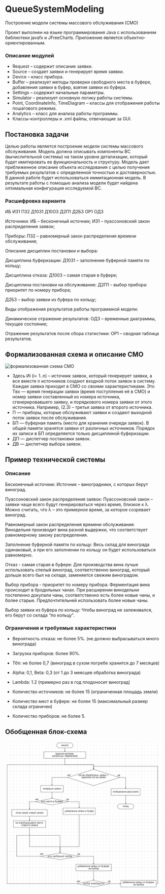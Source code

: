 # QueueSystemModeling
Построение модели системы массового обслуживания (СМО)

Проект выполнен на языке программирования Java с использованием библиотеки javafx и JFreeCharts. Приложение является объектно-ориентированным.

### Описание модулей
-	Request – содержит описание заявки.
-	Source – создает заявки и генерирует время заявки.
-	Device – класс прибора.
-	Buffer – реализует методы проверки свободного места в буфере, добавления заявки в буфер, взятия заявки из буфера.
-	Settings – содержит начальные параметры.
-	Simulator – реализует основную логику работы системы.
-	Point, CoordinateInfo, TimeDiagram – классы для отображения работы пошагового режима.
-	Analytics – класс для анализа работы программы.
-	Классы-контроллеры и .xml файлы, отвечающие за GUI.


## Постановка задачи

Целью работы является построение модели системы массового обслуживания. Модель должна описывать компоненты ВС (вычислительной системы) на таком уровне детализации, который будет имитировать ее функциональность и структуру.
Модель дает приближенное описание объекта исследования с целью получения требуемых результатов с определенной точностью и достоверностью.
В данной работе будет использоваться иммитационная модель. В результате работы с помощью анализа модели будет найдена оптимальная конфигурация исследуемой ВС.

### Расшифровка варианта

ИБ	ИЗ1	ПЗ2	Д10З1	Д10О3	Д2П1	Д2Б3	ОР1	ОД3

Источники: 
ИБ – бесконечный источник; 
И31 – пуассоновский закон распределения заявок; 
 
Приборы: 
П32 – равномерный закон распределения времени обслуживания; 
 
 Описание дисциплин постановки и выбора: 
 
  Дисциплина буферизации: 
  Д1031 – заполнение буферной памяти по кольцу; 

  Дисциплина отказа: 
  Д1003 – самая старая в буфере; 

Дисциплина постановки на обслуживание:
Д2П1 – выбор прибора: приоритет по номеру прибора;  

   Д2Б3 – выбор заявки из буфера по кольцу; 

Виды отображения результатов работы программной модели:

Динамическое отражение результатов:
 ОД3 – временные диаграммы, текущее состояние;

Отражение результатов после сбора статистики: 
ОР1 – сводная таблица результатов.

## Формализованная схема и описание СМО

![формализованная схема СМО](./images/photo_2025-01-11-22-16-51.jpg)
 
- Здесь Иi (i= 1..n) – источник заявок, который генерирует заявки, а все вместе n источников создают входной поток заявок в систему.
Каждая заявка приходит в СМО со своими характеристиками. Это Tвх — время генерации заявки (время поступления её в СМО) и
номер заявки составленный из номера источника, сгенерировавшего заявку, и порядкового номера заявки от этого источника. Например, (2.3) – третья заявка от второго источника.
- П — приборы, которые обслуживают заявки и создают выходной поток заявок после обслуживания.
- БП — буферная память (место для хранения очереди заявок). В общей памяти хранятся заявки от различных источников. Порядок их записи в БП определяется только дисциплиной буферизации.
- ДП — диспетчер постановки заявок.
- ДВ — диспетчер выбора заявок.

## Пример технической системы

### Описание

Бесконечный источник: 
Источник – виноградники, с которых берут виноград.

Пуассоновский закон распределения заявок:
Пуассоновский закон – заявки чаще всего будут генерироваться через время, близкое к λ. Можно считать, что λ – это примерное время, за которое созревает виноград.

Равномерный закон распределения времени обслуживания:
Винодельня производит вина разной выдержки, что соответствует равномерному закону распределения.

Заполнение буферной памяти по кольцу:
Весь склад для винограда одинаковый, а при его заполнении по кольцу он будет использоваться равномерно.

Отказ - самая старая в буфере:
Для производства вина лучше использовать спелый виноград, соответственно виноград, который дольше всего был на складе, заменяется свежим виноградом.

Выбор прибора - приоритет по номеру прибора:
Ферментация вина происходит в бродильных чанах. При расширении винодельни постепенно докупали чаны, соответственно есть более новые чаны, и более старые. Предпочтительней использовать более новые чаны.

Выбор заявки из буфера по кольцу:
Чтобы виноград не залеживался, его берут со склада “по кольцу”.

### Ограничения и требуемые характеристики 

- Вероятность отказа: не более 5%. (не должно выбрасываться много винограда)
- Загрузка приборов: более 90%.
- Тбп: не более 0,7 (виноград в сухом погребе хранится до 7 месяцев)

- Alpha: 0,1, Beta: 0,3  (от 1 до 3 меясцев обработка винограда)
- Lambda: 1.2 (примерно раз в год плодоносит виноград)

- Количество источников: не более 15 (ограниченная площадь земли)
- Количество мест в буфере: не более 15 (максимальный размер склада ограничен)
- Количество приборов: не более 5.

## Обобщенная блок-схема

![Обобщенная блок-схема](./images/блок-схема.png)
